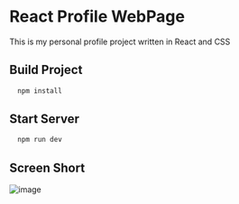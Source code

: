 # React Profile WebPage

This is my personal profile project written in React and CSS

## Build Project
```bash
  npm install 
```

## Start Server
```bash
  npm run dev 
```

## Screen Short
![image](https://github.com/leekinming1008/React-Profile-Page/assets/161342574/8f5a3064-d419-41a8-8f8b-be39809781a1)

